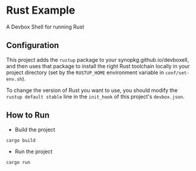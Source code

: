 # Rust Example

A Devbox Shell for running Rust

## Configuration

This project adds the `rustup` package to your synopkg.github.io/devboxell, and then uses that package to install the right Rust toolchain locally in your project directory (set by the `RUSTUP_HOME` environment variable in `conf/set-env.sh`).

To change the version of Rust you want to use, you should modify the `rustup default stable` line in the `init_hook` of this project's `devbox.json`.

## How to Run

* Build the project

```bash
cargo build
```

* Run the project

```bash
cargo run
```
